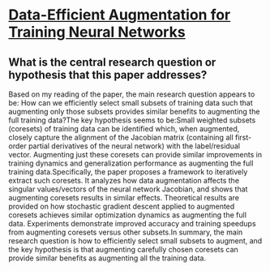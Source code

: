 # [Data-Efficient Augmentation for Training Neural Networks](https://arxiv.org/abs/2210.08363v3)

## What is the central research question or hypothesis that this paper addresses?

Based on my reading of the paper, the main research question appears to be: How can we efficiently select small subsets of training data such that augmenting only those subsets provides similar benefits to augmenting the full training data?The key hypothesis seems to be:Small weighted subsets (coresets) of training data can be identified which, when augmented, closely capture the alignment of the Jacobian matrix (containing all first-order partial derivatives of the neural network) with the label/residual vector. Augmenting just these coresets can provide similar improvements in training dynamics and generalization performance as augmenting the full training data.Specifically, the paper proposes a framework to iteratively extract such coresets. It analyzes how data augmentation affects the singular values/vectors of the neural network Jacobian, and shows that augmenting coresets results in similar effects. Theoretical results are provided on how stochastic gradient descent applied to augmented coresets achieves similar optimization dynamics as augmenting the full data. Experiments demonstrate improved accuracy and training speedups from augmenting coresets versus other subsets.In summary, the main research question is how to efficiently select small subsets to augment, and the key hypothesis is that augmenting carefully chosen coresets can provide similar benefits as augmenting all the training data.

